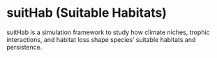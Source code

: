 # suitHab (Suitable Habitats)
suitHab is a simulation framework to study how climate niches, trophic interactions, and habitat loss shape species’ suitable habitats and persistence.
